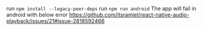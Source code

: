 run `npm install --legacy-peer-deps`
run `npm run android`
The app will fail in android with below error
https://github.com/itsramiel/react-native-audio-playback/issues/21#issue-2818592466
